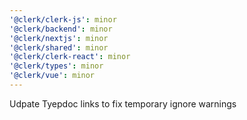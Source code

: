 ```yaml
---
'@clerk/clerk-js': minor
'@clerk/backend': minor
'@clerk/nextjs': minor
'@clerk/shared': minor
'@clerk/clerk-react': minor
'@clerk/types': minor
'@clerk/vue': minor
---
```


Udpate Tyepdoc links to fix temporary ignore warnings
